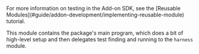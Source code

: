 <span class="aside">
For more information on testing in the Add-on SDK, see the
[Reusable Modules](#guide/addon-development/implementing-reusable-module)
tutorial.
</span>

This module contains the package's main program, which does a
bit of high-level setup and then delegates test finding and running to
the `harness` module.
